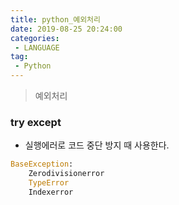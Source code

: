 ```yaml
---
title: python_예외처리
date: 2019-08-25 20:24:00
categories:
 - LANGUAGE
tag:
 - Python
---
```


> 예외처리

### try except

- 실행에러로 코드 중단 방지 때 사용한다.





```python
BaseException:
    Zerodivisionerror
    TypeError
    Indexerror
```

